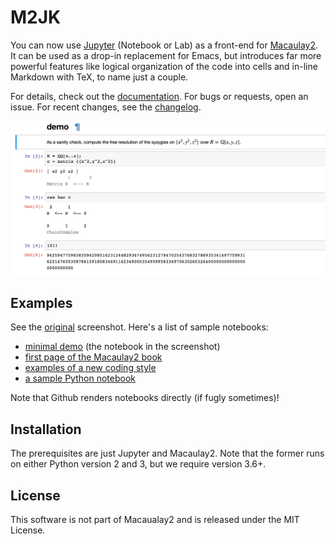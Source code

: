 # M2JK

You can now use [Jupyter](http://www.jupyter.org) (Notebook or Lab) as a front-end for [Macaulay2](http://faculty.math.illinois.edu/Macaulay2/).
It can be used as a drop-in replacement for Emacs,
but introduces far more powerful features like
logical organization of the code into cells and in-line Markdown with TeX,
to name just a couple.

For details, check out the [documentation](http://m2jk.rtfd.io).
For bugs or requests, open an issue.
For recent changes, see the [changelog](CHANGELOG.md).

![](/demo/screenshot.png)

## Examples

See the [original](demo/screenshot-bigger.png) screenshot.
Here's a list of sample notebooks:

* [minimal demo](demo/minimal.ipynb) (the notebook in the screenshot)
* [first page of the Macaulay2 book](demo/m2book.ipynb)
* [examples of a new coding style](demo/newstyle.ipynb)
* [a sample Python notebook](demo/demo-python.ipynb)

Note that Github renders notebooks directly (if fugly sometimes)!

## Installation

The prerequisites are just Jupyter and Macaulay2.
Note that the former runs on either Python version 2 and 3, but we require version 3.6+.

## License

This software is not part of Macaualay2 and is released under the MIT License.
